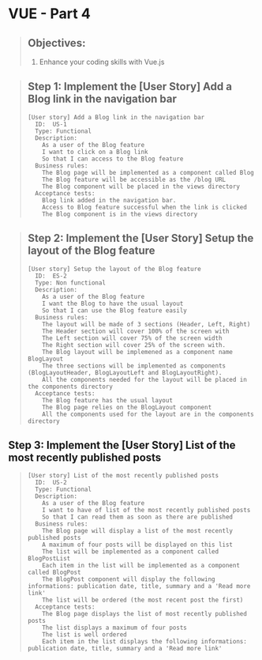# VUE - Part 4
> ## Objectives:
> 
> 1. Enhance your coding skills with Vue.js

> ## Step 1: Implement the [User Story] Add a Blog link in the navigation bar
> 
>     [User story] Add a Blog link in the navigation bar
>       ID:  US-1 
>       Type: Functional     
>       Description:      
>         As a user of the Blog feature    
>         I want to click on a Blog link  
>         So that I can access to the Blog feature
>       Business rules:  
>         The Blog page will be implemented as a component called Blog
>         The Blog feature will be accessible as the /blog URL
>         The Blog component will be placed in the views directory
>       Acceptance tests:  
>         Blog link added in the navigation bar. 
>         Access to Blog feature successful when the link is clicked
>         The Blog component is in the views directory

> ## Step 2: Implement the [User Story] Setup the layout of the Blog feature
> 
>     [User story] Setup the layout of the Blog feature
>       ID:  ES-2 
>       Type: Non functional     
>       Description:      
>         As a user of the Blog feature    
>         I want the Blog to have the usual layout 
>         So that I can use the Blog feature easily
>       Business rules: 
>         The layout will be made of 3 sections (Header, Left, Right) 
>         The Header section will cover 100% of the screen with
>         The Left section will cover 75% of the screen width
>         The Right section will cover 25% of the screen with.
>         The Blog layout will be implemened as a component name BlogLayout
>         The three sections will be implemented as components (BlogLayoutHeader, BlogLayoutLeft and BlogLayoutRight). 
>         All the components needed for the layout will be placed in the components directory
>       Acceptance tests:  
>         The Blog feature has the usual layout
>         The Blog page relies on the BlogLayout component
>         All the components used for the layout are in the components directory

## Step 3: Implement the [User Story] List of the most recently published posts 
> 
>     [User story] List of the most recently published posts 
>       ID:  US-2 
>       Type: Functional     
>       Description:      
>         As a user of the Blog feature    
>         I want to have of list of the most recently published posts
>         So that I can read them as soon as there are published
>       Business rules: 
>         The Blog page will display a list of the most recently published posts 
>         A maximum of four posts will be displayed on this list
>         The list will be implemented as a component called BlogPostList
>         Each item in the list will be implemented as a component called BlogPost
>         The BlogPost component will display the following informations: publication date, title, summary and a 'Read more link'
>         The list will be ordered (the most recent post the first)
>       Acceptance tests:  
>         The Blog page displays the list of most recently published posts
>         The list displays a maximum of four posts
>         The list is well ordered
>         Each item in the list displays the following informations: publication date, title, summary and a 'Read more link'



